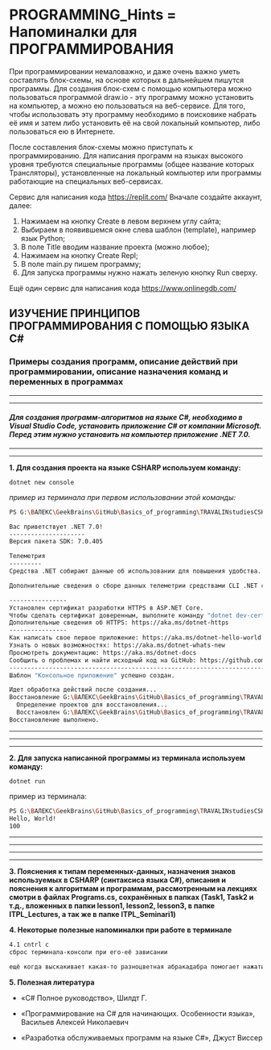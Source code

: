 # PROGRAMMING_Hints = Напоминалки для ПРОГРАММИРОВАНИЯ

При программировании немаловажно, и даже очень важно уметь составлять блок-схемы, на основе которых в дальнейшем пишутся программы. Для создания блок-схем с помощью компьютера можно пользоваться программой draw.io - эту программу можно установить на компьютер, а можно ею пользоваться на веб-сервисе. Для того, чтобы использовать эту программу необходимо в поисковике набрать её имя и затем либо установить её на свой локальный компьютер, либо пользоваться ею в Интернете. 

После составления блок-схемы можно приступать к программированию. Для написания программ на языках высокого уровня требуются специальные программы (общее название которых Трансляторы), установленные на локальный компьютер или программы работающие на специальных веб-сервисах.

Сервис для написания кода https://replit.com/
Вначале создайте аккаунт, далее:
1) Нажимаем на кнопку Create в левом верхнем углу сайта;
2) Выбираем в появившемся окне слева шаблон (template), например язык Python;
3) В поле Title вводим название проекта (можно любое);
4) Нажимаем на кнопку Create Repl;
5) В поле main.py пишем программу;
6) Для запуска программы нужно нажать зеленую кнопку Run сверху.

Ещё один сервис для написания кода https://www.onlinegdb.com/

## ИЗУЧЕНИЕ ПРИНЦИПОВ ПРОГРАММИРОВАНИЯ С ПОМОЩЬЮ ЯЗЫКА C#
### Примеры создания программ, описание действий при программировании, описание назначения команд и переменных в программах
____
____
#### _Для создания программ-алгоритмов на языке C#, необходимо в Visual Studio Code, установить приложение **С# от компании Microsoft**. Перед этим нужно установить на компьютер приложение **.NET 7.0**._ 
____
____

**1. Для создания проекта на языке CSHARP используем команду:**

``````
dotnet new console
``````
_пример из терминала при первом использовании этой команды:_
```sh
PS G:\ВАЛЕКС\GeekBrains\GitHub\Basics_of_programming\TRAVALINstudiesCSHARP\lesson1\task1> dotnet new console

Вас приветствует .NET 7.0!
---------------------
Версия пакета SDK: 7.0.405

Телеметрия
---------
Средства .NET собирают данные об использовании для повышения удобства. Данные собираются корпорацией Майкрософт и предоставляются сообществу. Вы можете отключить отправку данных телеметрии, установив значение "1" или "true" для переменной среды DOTNET_CLI_TELEMETRY_OPTOUT в подходящей оболочке.

Дополнительные сведения о сборе данных телеметрии средствами CLI .NET см. на странице https://aka.ms/dotnet-cli-telemetry.

----------------
Установлен сертификат разработки HTTPS в ASP.NET Core.
Чтобы сделать сертификат доверенным, выполните команду "dotnet dev-certs https --trust" (только в Windows и macOS).
Дополнительные сведения об HTTPS: https://aka.ms/dotnet-https
----------------
Как написать свое первое приложение: https://aka.ms/dotnet-hello-world
Узнать о новых возможностях: https://aka.ms/dotnet-whats-new
Просмотреть документацию: https://aka.ms/dotnet-docs
Сообщить о проблемах и найти исходный код на GitHub: https://github.com/dotnet/core
--------------------------------------------------------------------------------------
Шаблон "Консольное приложение" успешно создан.

Идет обработка действий после создания...
Восстановление G:\ВАЛЕКС\GeekBrains\GitHub\Basics_of_programming\TRAVALINstudiesCSHARP\lesson1\task1\task1.csproj:
  Определение проектов для восстановления...
  Восстановлен G:\ВАЛЕКС\GeekBrains\GitHub\Basics_of_programming\TRAVALINstudiesCSHARP\lesson1\task1\task1.csproj (за 311 ms).      
Восстановление выполнено.
``````
____
____
____
**2. Для запуска написанной программы из терминала используем команду:**

```
dotnet run
```
пример из терминала:
```sh
PS G:\ВАЛЕКС\GeekBrains\GitHub\Basics_of_programming\TRAVALINstudiesCSHARP\lesson1\task1> dotnet run
Hello, World!
100
```
_____
_____
_____
_____
**3. Пояснения к типам переменных-данных, назначения знаков используемых в CSHARP (синтаксиса языка C#), описания и пояснения к алгоритмам и программам, рассмотренным на лекциях смотри в файлах Programs.cs, сохранённых в папках (Task1, Task2 и т.д., вложенных в папки lesson1, lesson2, lesson3, в папке ITPL_Lectures, а так же в папке ITPL_Seminari1)**

**4. Некоторые полезные напоминалки при работе в терминале**

```sh
4.1 cntrl c 
сброс терминала-консоли при его-её зависании
```

```sh
ещё когда выскакивает какая-то разноцветная абракадабра помогает нажатие клавиши Esc а затем Shift : далее появляется двоеточие после которого вводим wq
```

**5. Полезная литература**

* «C# Полное руководство», Шилдт Г.

* «Программирование на C# для начинающих. Особенности языка», Васильев Алексей Николаевич

* «Разработка обслуживаемых программ на языке C#», Джуст Виссер


